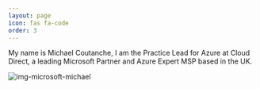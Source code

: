 ```yaml
---
layout: page
icon: fas fa-code
order: 3
---
```


My name is Michael Coutanche, I am the Practice Lead for Azure at Cloud Direct, a leading Microsoft Partner and Azure Expert MSP based in the UK. 

<img src="{{ site.baseurl }}/assets/img/bar.jpeg" alt="img-microsoft-michael">

<!-- ## About me

Cloud Direct's Youtube channel can be found here [YouTube](https://www.youtube.com/@CloudDirectUK).
-->